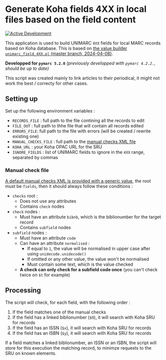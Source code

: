 # Generate Koha fields 4XX in local files based on the field content

[![Active Development](https://img.shields.io/badge/Maintenance%20Level-Actively%20Developed-brightgreen.svg)](https://gist.github.com/cheerfulstoic/d107229326a01ff0f333a1d3476e068d)

This application is used to build UNIMARC `4XX` fields for local MARC records based on Koha database.
This is based on [the value builder `unimarc_field_4XX.pl` (master branch, 2024-04-08)](https://github.com/Koha-Community/Koha/blob/a64383de16c8d79e44c297ad8da860b536d91597/cataloguing/value_builder/unimarc_field_4XX.pl).

__Developped for `pymarc 5.2.0`__  _(previously developped with `pymarc 4.2.2.`, should be up to date)_

This script was created mainly to link articles to their periodical, it might not work the best / correcty for other cases.

## Setting up

Set up the following environment variables :

* `RECORDS_FILE` : full path to the file contining all the records to edit
* `FILE_OUT` : full path to thhe file that will contain all records edited
* `ERRORS_FILE`: full path to the file with errors (will be created / rewrite existing one)
* `MANUAL_CHECKS_FILE` : full path to the [manual checks XML file](#manual-check-file)
* `KOHA_URL` : your Koha OPAC URL for the SRU
* `IGNORE_FIELDS` : list of UNIMARC fields to ignore in the `4XX` range, separated by commas

### Manual check file

[A default manual checks XML is provided with a generic value](./manual_checks.xml), the root must be `fields`, then it should always follow these conditions :

* `checks` root :
  * Does not use any attributes
  * Contains `check` nodes
* `check` nodes :
  * Must have an attribute `bibnb`, which is the biblionumber for the target record
  * Contains `subfield` nodes
* `subfield` nodes :
  * Must have an attribute `code`
  * Can have an attribute `normalised` :
    * If equal to `1`, the value will be normalised in upper case after using `unidecode.unidecode()`
    * If omitted or any other value, the value won't be normalised
    * Must contain some text, which is the value checked
  * __A check can only check for a subfield code once__ (you can't check twice on `$t` for example)

## Processing

The script will check, for each field, with the following order :

1. If the field matches one of the manual checks
2. If the field has a linked biblionumber (`$9`), it will search with Koha SRU for records
2. If the field has an ISSN (`$x`), it will search with Koha SRU for records
3. If the field has an ISBN (`$y`), it will search with Koha SRU for records

If a field matches a linked biblionumber, an ISSN or an ISBN, the script will store for this execution the matching record, to minimze requests to the SRU on known elements.